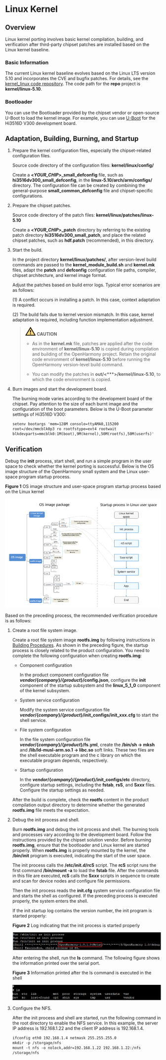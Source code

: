 # Linux Kernel


## Overview

Linux kernel porting involves basic kernel compilation, building, and verification after third-party chipset patches are installed based on the Linux kernel baseline.


### Basic Information

The current Linux kernel baseline evolves based on the Linux LTS version 5.10 and incorporates the CVE and bugfix patches. For details, see the [kernel_linux code repository](https://gitee.com/openharmony/kernel_linux_5.10). The code path for the **repo** project is **kernel/linux-5.10**.


### Bootloader

You can use the Bootloader provided by the chipset vendor or open-source U-Boot to load the kernel image. For example, you can use [U-Boot](https://gitee.com/openharmony/third_party_u-boot) for the Hi3516D V300 development board.


## Adaptation, Building, Burning, and Startup

1. Prepare the kernel configuration files, especially the chipset-related configuration files.

   Source code directory of the configuration files: **kernel/linux/config/**

   Create a **<*YOUR_CHIP*>_small_defconfig** file, such as **hi3516dv300_small_defconfig**, in the **linux-5.10/arch/arm/configs/** directory. The configuration file can be created by combining the general-purpose **small_common_defconfig** file and chipset-specific configurations.

2. Prepare the chipset patches.
   
   Source code directory of the patch files: **kernel/linux/patches/linux-5.10**
   
   Create a **<*YOUR_CHIP*>_patch** directory by referring to the existing patch directory **hi3516dv300_small_patch**, and place the related chipset patches, such as **hdf.patch** (recommended), in this directory.
   
3. Start the build.

   In the project directory **kernel/linux/patches/**, after version-level build commands are passed to the **kernel_module_build.sh** and **kernel.mk** files, adapt the **patch** and **defconfig** configuration file paths, compiler, chipset architecture, and kernel image format.

   Adjust the patches based on build error logs. Typical error scenarios are as follows:

   (1) A conflict occurs in installing a patch. In this case, context adaptation is required.

   (2) The build fails due to kernel version mismatch. In this case, kernel adaptation is required, including function implementation adjustment.

   > ![icon-caution.gif](../public_sys-resources/icon-caution.gif) **CAUTION**<br/>
   > - As in the **kernel.mk** file, patches are applied after the code environment of **kernel/linux-5.10** is copied during compilation and building of the OpenHarmony project. Retain the original code environment of **kernel/linux-5.10** before running the OpenHarmony version-level build command.
   > 
   > - You can modify the patches in **out/&lt;\*\*\*&gt;/kernel/linux-5.10**, to which the code environment is copied.

4. Burn images and start the development board.

   The burning mode varies according to the development board of the chipset. Pay attention to the size of each burnt image and the configuration of the boot parameters. Below is the U-Boot parameter settings of Hi3516D V300:

   
   ```
   setenv bootargs 'mem=128M console=ttyAMA0,115200 root=/dev/mmcblk0p3 ro rootfstype=ext4 rootwait blkdevparts=mmcblk0:1M(boot),9M(kernel),50M(rootfs),50M(userfs)'
   ```


## Verification

Debug the **init** process, start shell, and run a simple program in the user space to check whether the kernel porting is successful. Below is the OS image structure of the OpenHarmony small system and the Linux user-space program startup process.

**Figure 1** OS image structure and user-space program startup process based on the Linux kernel

![os-image-structure-and-user-space-program-startup-process-based-on-the-linux-kernel](figures/os-image-structure-and-user-space-program-startup-process-based-on-the-linux-kernel.png)

Based on the preceding process, the recommended verification procedure is as follows:

1. Create a root file system image.

   Create a root file system image **rootfs.img** by following instructions in [Building Procedures](../subsystems/subsys-build-all.md). As shown in the preceding figure, the startup process is closely related to the product configuration. You need to complete the following configuration when creating **rootfs.img**:

   - Component configuration
      
      In the product component configuration file ***vendor*/{*company*}/{*product*}/config.json**, configure the **init** component of the startup subsystem and the **linux_5_1_0** component of the kernel subsystem.
      
   - System service configuration
      
      Modify the system service configuration file ***vendor*/{*company*}/{*product*}/init_configs/init_xxx.cfg** to start the shell service.
      
   - File system configuration
      
      In the file system configuration file ***vendor*/{*company*}/{*product*}/fs.yml**, create the **/bin/sh -> mksh** and **/lib/ld-musl-arm.so.1 -> libc.so** soft links. These two files are the shell executable program and the c library on which the executable program depends, respectively.
      
   - Startup configuration
      
      In the ***vendor*/{*company*}/{*product*}/init_configs/etc** directory, configure startup settings, including the **fstab**, **rsS**, and **S*xxx*** files. Configure the startup settings as needed.
   
   After the build is complete, check the **rootfs** content in the product compilation output directory to determine whether the generated **rootfs.img** file meets the expectation.
   
2. Debug the init process and shell.

   Burn **rootfs.img** and debug the init process and shell. The burning tools and processes vary according to the development board. Follow the instructions provided by the chipset solution vendor. Before burning **rootfs.img**, ensure that the bootloader and Linux kernel are started properly. When **rootfs.img** is properly mounted by the kernel, the **/bin/init** program is executed, indicating the start of the user space.

   The init process calls the **/etc/init.d/rcS** script. The **rcS** script runs the first command **/bin/mount -a** to load the **fstab** file. After the commands in this file are executed, **rcS** calls the **S*xxx*** scripts in sequence to create and scan for device nodes and configure file permissions.

   Then the init process reads the **init.cfg** system service configuration file and starts the shell as configured. If the preceding process is executed properly, the system enters the shell.

   If the init startup log contains the version number, the init program is started properly:

   **Figure 2** Log indicating that the init process is started properly

   ![log-indicating-that-the-init-process-is-started-properly](figures/log-indicating-that-the-init-process-is-started-properly.png)

   After entering the shell, run the **ls** command. The following figure shows the information printed over the serial port.

   **Figure 3** Information printed after the ls command is executed in the shell

   ![information-printed-after-the-ls-command-is-executed-in-the-shell](figures/information-printed-after-the-ls-command-is-executed-in-the-shell.png)

3. Configure the NFS.

   After the init process and shell are started, run the following command in the root directory to enable the NFS service. In this example, the server IP address is 192.168.1.22 and the client IP address is 192.168.1.4.

   ```
   ifconfig eth0 192.168.1.4 netmask 255.255.255.0
   mkdir -p /storgage/nfs
   mount -t nfs -o nolock,addr=192.168.1.22 192.168.1.22:/nfs /storage/nfs
   ```